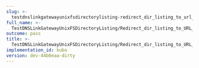 ```yaml
---
slug: >-
  testdnslinkgatewayunixfsdirectorylisting-redirect_dir_listing_to_url_with_trailing_slash_(http_proxy)-header_location
full_name: >-
  TestDNSLinkGatewayUnixFSDirectoryListing/Redirect_dir_listing_to_URL_with_trailing_slash_(HTTP_proxy)/Header_Location
outcome: pass
title: >-
  TestDNSLinkGatewayUnixFSDirectoryListing/Redirect_dir_listing_to_URL_with_trailing_slash_(HTTP_proxy)/Header_Location
implementation_id: kubo
version: dev-44b0eaa-dirty
---
```



